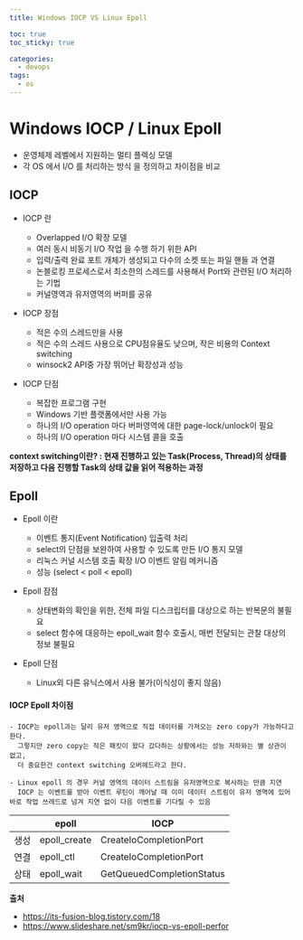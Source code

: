 ```yaml
---
title: Windows IOCP VS Linux Epoll

toc: true
toc_sticky: true

categories:
  - devops
tags:
  - os
---
```


# Windows IOCP / Linux Epoll

 - 운영체제 레벨에서 지원하는 멀티 플렉싱 모델
 - 각 OS 에서 I/O 를 처리하는 방식 을 정의하고 차이점을 비교

## IOCP

  - IOCP 란
    - Overlapped I/O 확장 모델
    - 여러 동시 비동기 I/O 작업 을 수행 하기 위한 API
    - 입력/출력 완료 포트 개체가 생성되고 다수의 소켓 또는 파일 핸들 과 연결
    - 논블로킹 프로세스로서 최소한의 스레드를 사용해서 Port와 관련된 I/O 처리하는 기법
    - 커널영역과 유저영역의 버퍼를 공유

  - IOCP 장점
    - 적은 수의 스레드만을 사용
    - 적은 수의 스레드 사용으로 CPU점유율도 낮으며, 작은 비용의 Context switching
    - winsock2 API중 가장 뛰어난 확장성과 성능

  - IOCP 단점
    - 복잡한 프로그램 구현
    - Windows 기반 플랫폼에서만 사용 가능
    - 하나의 I/O operation 마다 버퍼영역에 대한 page-lock/unlock이 필요
    - 하나의 I/O operation 마다 시스템 콜을 호출

  **context switching이란? : 현재 진행하고 있는 Task(Process, Thread)의 상태를 저장하고 다음 진행할 Task의 상태 값을 읽어 적용하는 과정**
## Epoll
  
  - Epoll 이란
    - 이벤트 통지(Event Notification) 입출력 처리
    - select의 단점을 보완하여 사용할 수 있도록 만든 I/O 통지 모델
    - 리눅스 커널 시스템 호출 확장 I/O 이벤트 알림 메커니즘
    - 성능 (select < poll < epoll)

  - Epoll 잠점
    - 상태변화의 확인을 위한, 전체 파일 디스크립터를 대상으로 하는 반복문의 불필요
    - select 함수에 대응하는 epoll_wait 함수 호출시, 매번 전달되는 관찰 대상의 정보 불필요

  - Epoll 단점
    - Linux외 다른 유닉스에서 사용 불가(이식성이 좋지 않음)


#### IOCP Epoll 차이점
  ```
  - IOCP는 epoll과는 달리 유저 영역으로 직접 데이터를 가져오는 zero copy가 가능하다고 한다. 
    그렇지만 zero copy는 작은 패킷이 왔다 갔다하는 상황에서는 성능 저하와는 별 상관이 없고, 
    더 중요한건 context switching 오버헤드라고 한다.

  - Linux epoll 의 경우 커널 영역의 데이터 스트림을 유저영역으로 복사하는 만큼 지연
    IOCP 는 이벤트를 받아 이벤트 루틴이 깨어날 때 이미 데이터 스트림이 유저 영역에 있어 바로 작업 쓰레드로 넘겨 지연 없이 다음 이벤트를 기다릴 수 있음
  ```

  |      | epoll        | IOCP                      |
  | ---- | ------------ | ------------------------- |
  | 생성 | epoll_create | CreateIoCompletionPort    |
  | 연결 | epoll_ctl    | CreateIoCompletionPort    |
  | 상태 | epoll_wait   | GetQueuedCompletionStatus |

**출처**
- https://its-fusion-blog.tistory.com/18
- https://www.slideshare.net/sm9kr/iocp-vs-epoll-perfor